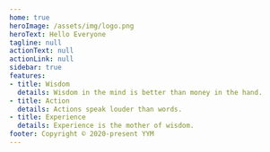 ```yaml
---
home: true
heroImage: /assets/img/logo.png
heroText: Hello Everyone
tagline: null
actionText: null
actionLink: null
sidebar: true
features:
- title: Wisdom
  details: Wisdom in the mind is better than money in the hand.
- title: Action
  details: Actions speak louder than words.
- title: Experience
  details: Experience is the mother of wisdom.
footer: Copyright © 2020-present YYM
---
```

<Home></Home>

<script>

module.exports = {

}
</script>


<style lang="stylus">
$bgColor = #50b6fa5b
$fontColor = #FFF

.theme-container
  position: fixed;
  top: 0;
  left: 0;
  right: 0;
  bottom: 0;
  background: #66CCFF;
  /* background: url('/assets/img/background/1.jpg') no-repeat; */
  background-size: cover;
  background-position: 0 0;
  width: 100%;
  overflow auto;

  .sidebar 
    /* background: $bgColor;      */
  .navbar 
    /* background: $bgColor; */ 
    .links 
      /* background: $bgColor; */
      border-radius: 16px;
      color: #C00;

 .hero img
    width: 70px;
#app .home .feature
  h2 
    color: #FFF
  p
    color: #FFF

.theme-default-content h1
  text-align center

</style>


